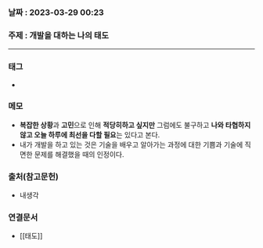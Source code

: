 ### 날짜 : 2023-03-29 00:23
### 주제 : 개발을 대하는 나의 태도
---
### 태그
* 

### 메모
* **복잡한 상황**과 **고민**으로 인해 **적당히하고 싶지만** 그럼에도 불구하고 **나와 타협하지 않고 오늘 하루에 최선을 다할 필요**는 있다고 본다. 
* 내가 개발을 하고 있는 것은 기술을 배우고 알아가는 과정에 대한 기쁨과 기술에 직면한 문제를 해결했을 때의 인정이다.

### 출처(참고문헌)
-  내생각

### 연결문서
- [[태도]]